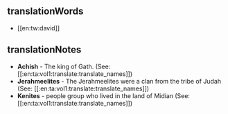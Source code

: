 ## translationWords

* [[en:tw:david]]

## translationNotes

* **Achish** - The king of Gath.  (See: [[:en:ta:vol1:translate:translate_names]])
* **Jerahmeelites** - The Jerahmeelites were a clan from the tribe of Judah (See: [[:en:ta:vol1:translate:translate_names]])
* **Kenites** - people group who lived in the land of Midian (See: [[:en:ta:vol1:translate:translate_names]])
